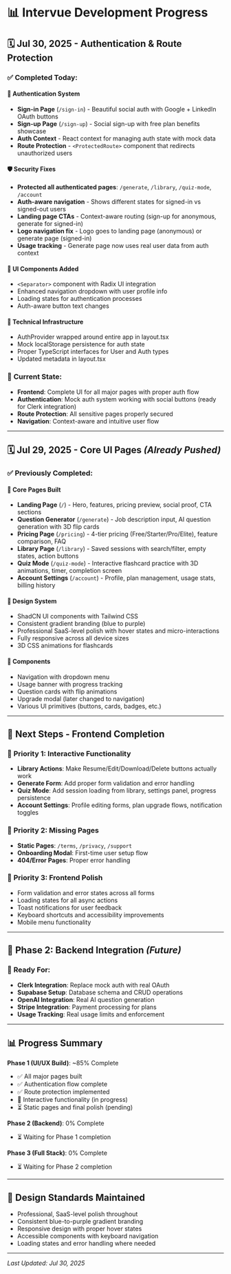 # 📊 Intervue Development Progress

## 🗓️ **Jul 30, 2025 - Authentication & Route Protection**

### ✅ **Completed Today:**

#### 🔐 **Authentication System**
- **Sign-in Page** (`/sign-in`) - Beautiful social auth with Google + LinkedIn OAuth buttons
- **Sign-up Page** (`/sign-up`) - Social sign-up with free plan benefits showcase  
- **Auth Context** - React context for managing auth state with mock data
- **Route Protection** - `<ProtectedRoute>` component that redirects unauthorized users

#### 🛡️ **Security Fixes**  
- **Protected all authenticated pages**: `/generate`, `/library`, `/quiz-mode`, `/account`
- **Auth-aware navigation** - Shows different states for signed-in vs signed-out users
- **Landing page CTAs** - Context-aware routing (sign-up for anonymous, generate for signed-in)
- **Logo navigation fix** - Logo goes to landing page (anonymous) or generate page (signed-in)
- **Usage tracking** - Generate page now uses real user data from auth context

#### 🎨 **UI Components Added**
- `<Separator>` component with Radix UI integration
- Enhanced navigation dropdown with user profile info
- Loading states for authentication processes
- Auth-aware button text changes

#### 🔧 **Technical Infrastructure**
- AuthProvider wrapped around entire app in layout.tsx  
- Mock localStorage persistence for auth state
- Proper TypeScript interfaces for User and Auth types
- Updated metadata in layout.tsx

### 📍 **Current State:**
- **Frontend**: Complete UI for all major pages with proper auth flow
- **Authentication**: Mock auth system working with social buttons (ready for Clerk integration)
- **Route Protection**: All sensitive pages properly secured
- **Navigation**: Context-aware and intuitive user flow

---

## 🗓️ **Jul 29, 2025 - Core UI Pages** *(Already Pushed)*

### ✅ **Previously Completed:**

#### 📄 **Core Pages Built**
- **Landing Page** (`/`) - Hero, features, pricing preview, social proof, CTA sections
- **Question Generator** (`/generate`) - Job description input, AI question generation with 3D flip cards
- **Pricing Page** (`/pricing`) - 4-tier pricing (Free/Starter/Pro/Elite), feature comparison, FAQ
- **Library Page** (`/library`) - Saved sessions with search/filter, empty states, action buttons  
- **Quiz Mode** (`/quiz-mode`) - Interactive flashcard practice with 3D animations, timer, completion screen
- **Account Settings** (`/account`) - Profile, plan management, usage stats, billing history

#### 🎨 **Design System**
- ShadCN UI components with Tailwind CSS
- Consistent gradient branding (blue to purple)
- Professional SaaS-level polish with hover states and micro-interactions
- Fully responsive across all device sizes
- 3D CSS animations for flashcards

#### 🧩 **Components**
- Navigation with dropdown menu
- Usage banner with progress tracking  
- Question cards with flip animations
- Upgrade modal (later changed to navigation)
- Various UI primitives (buttons, cards, badges, etc.)

---

## 🎯 **Next Steps - Frontend Completion**

### 🚨 **Priority 1: Interactive Functionality**
- **Library Actions**: Make Resume/Edit/Download/Delete buttons actually work
- **Generate Form**: Add proper form validation and error handling
- **Quiz Mode**: Add session loading from library, settings panel, progress persistence
- **Account Settings**: Profile editing forms, plan upgrade flows, notification toggles

### 📄 **Priority 2: Missing Pages**
- **Static Pages**: `/terms`, `/privacy`, `/support`
- **Onboarding Modal**: First-time user setup flow
- **404/Error Pages**: Proper error handling

### 🔧 **Priority 3: Frontend Polish**
- Form validation and error states across all forms
- Loading states for all async actions  
- Toast notifications for user feedback
- Keyboard shortcuts and accessibility improvements
- Mobile menu functionality

---

## 🚀 **Phase 2: Backend Integration** *(Future)*

### 🔄 **Ready For:**
- **Clerk Integration**: Replace mock auth with real OAuth
- **Supabase Setup**: Database schema and CRUD operations  
- **OpenAI Integration**: Real AI question generation
- **Stripe Integration**: Payment processing for plans
- **Usage Tracking**: Real usage limits and enforcement

---

## 📊 **Progress Summary**

**Phase 1 (UI/UX Build)**: ~85% Complete
- ✅ All major pages built
- ✅ Authentication flow complete  
- ✅ Route protection implemented
- 🔄 Interactive functionality (in progress)
- ⏳ Static pages and final polish (pending)

**Phase 2 (Backend)**: 0% Complete
- ⏳ Waiting for Phase 1 completion

**Phase 3 (Full Stack)**: 0% Complete  
- ⏳ Waiting for Phase 2 completion

---

## 🎨 **Design Standards Maintained**
- Professional, SaaS-level polish throughout
- Consistent blue-to-purple gradient branding
- Responsive design with proper hover states
- Accessible components with keyboard navigation
- Loading states and error handling where needed

---

*Last Updated: Jul 30, 2025*